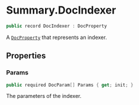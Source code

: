 # Summary.DocIndexer
```cs
public record DocIndexer : DocProperty
```

A [`DocProperty`](./DocProperty.md) that represents an indexer.

## Properties
### Params
```cs
public required DocParam[] Params { get; init; }
```

The parameters of the indexer.

